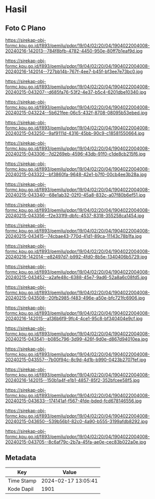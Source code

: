 # Hasil

## Foto C Plano

https://sirekap-obj-formc.kpu.go.id/f893/pemilu/pdpr/19/04/02/20/04/1904022004008-20240216-142013--784f8bfb-4782-4450-950e-80ff7b1eaf9d.jpg

https://sirekap-obj-formc.kpu.go.id/f893/pemilu/pdpr/19/04/02/20/04/1904022004008-20240216-142014--727bb14b-767f-4ee7-b45f-bf3ee7e73bc0.jpg

https://sirekap-obj-formc.kpu.go.id/f893/pemilu/pdpr/19/04/02/20/04/1904022004008-20240215-043207--d685fa76-53f2-4e37-b5c4-6201dbe10340.jpg

https://sirekap-obj-formc.kpu.go.id/f893/pemilu/pdpr/19/04/02/20/04/1904022004008-20240215-043224--5b621fee-06c5-432f-8708-08095b53ebed.jpg

https://sirekap-obj-formc.kpu.go.id/f893/pemilu/pdpr/19/04/02/20/04/1904022004008-20240215-043250--9af9111d-4316-45bb-90c9-c18581550664.jpg

https://sirekap-obj-formc.kpu.go.id/f893/pemilu/pdpr/19/04/02/20/04/1904022004008-20240215-043306--7d2269eb-4596-43db-91f0-c1de8cb215f6.jpg

https://sirekap-obj-formc.kpu.go.id/f893/pemilu/pdpr/19/04/02/20/04/1904022004008-20240215-043322--bf3860fa-9648-42e1-b7f0-00cb4ee3b28a.jpg

https://sirekap-obj-formc.kpu.go.id/f893/pemilu/pdpr/19/04/02/20/04/1904022004008-20240215-043340--68e1ab32-02f0-45a8-832c-a07f80b6ef51.jpg

https://sirekap-obj-formc.kpu.go.id/f893/pemilu/pdpr/19/04/02/20/04/1904022004008-20240215-043356--f2e331f9-dbfc-4537-8318-355258ca1454.jpg

https://sirekap-obj-formc.kpu.go.id/f893/pemilu/pdpr/19/04/02/20/04/1904022004008-20240215-043415--74cbae43-770d-41d1-89ca-11143c78b1fa.jpg

https://sirekap-obj-formc.kpu.go.id/f893/pemilu/pdpr/19/04/02/20/04/1904022004008-20240216-142014--e82497d7-b992-4fd0-8b5e-1340406b5729.jpg

https://sirekap-obj-formc.kpu.go.id/f893/pemilu/pdpr/19/04/02/20/04/1904022004008-20240215-043452--a2afe48c-6388-45e7-9ad6-52a8a6c08fd5.jpg

https://sirekap-obj-formc.kpu.go.id/f893/pemilu/pdpr/19/04/02/20/04/1904022004008-20240215-043508--20fb2985-f483-496e-a50e-bfc721fc6906.jpg

https://sirekap-obj-formc.kpu.go.id/f893/pemilu/pdpr/19/04/02/20/04/1904022004008-20240216-142015--a136b6f9-9fc4-4ce1-95c8-bf340404e9cf.jpg

https://sirekap-obj-formc.kpu.go.id/f893/pemilu/pdpr/19/04/02/20/04/1904022004008-20240215-043541--b085c796-3d99-426f-9d0e-d867d94010ea.jpg

https://sirekap-obj-formc.kpu.go.id/f893/pemilu/pdpr/19/04/02/20/04/1904022004008-20240215-043557--7b00f94c-8c9d-4d1b-b990-0423b2707fef.jpg

https://sirekap-obj-formc.kpu.go.id/f893/pemilu/pdpr/19/04/02/20/04/1904022004008-20240216-142015--150b1a4f-e1b1-4857-85f2-352bfcee58f5.jpg

https://sirekap-obj-formc.kpu.go.id/f893/pemilu/pdpr/19/04/02/20/04/1904022004008-20240215-043633--174141af-f567-4fde-bded-fcd678146556.jpg

https://sirekap-obj-formc.kpu.go.id/f893/pemilu/pdpr/19/04/02/20/04/1904022004008-20240215-043650--539b56b1-82c0-4a90-b555-3199afdb8292.jpg

https://sirekap-obj-formc.kpu.go.id/f893/pemilu/pdpr/19/04/02/20/04/1904022004008-20240215-043705--8c6af79c-2b7a-45fa-ae0e-cec83b022a0e.jpg


## Metadata

| Key        | Value               |
| ---------- | ------------------- |
| Time Stamp | 2024-02-17 13:05:41 |
| Kode Dapil | 1901                |



